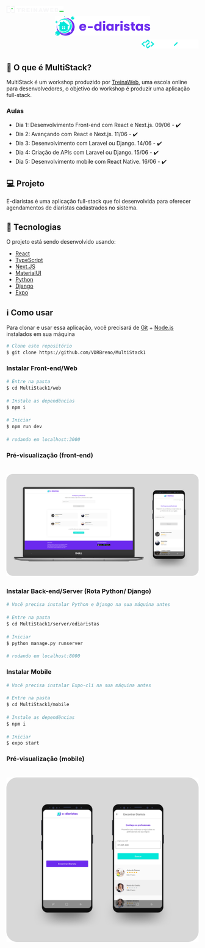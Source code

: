 <h1 align="center">
  <div align="left">
    <img alt="treinaweb" src="./preview/treinaweb_logo.svg" width="150px" />
  </div>

  <img alt="e-diaristas" src="./preview/ediaristas_logo.svg" width="250px" />
  
  <div align="right">
    <img alt="multistack" src="./preview/multistack_logo.svg" width="150px" />
  </div>
</h1>


## 📃 O que é MultiStack?

MultiStack é um workshop produzido por [TreinaWeb](https://github.com/treinaweb), uma escola online para desenvolvedores, o objetivo do workshop é produzir uma aplicação full-stack.

### Aulas
- Dia 1: Desenvolvimento Front-end com React e Next.js. 09/06 - :heavy_check_mark:
- Dia 2: Avançando com React e Next.js. 11/06 - :heavy_check_mark:
- Dia 3: Desenvolvimento com Laravel ou Django. 14/06 - :heavy_check_mark:
- Dia 4: Criação de APIs com Laravel ou Django. 15/06 - :heavy_check_mark:
- Dia 5: Desenvolvimento mobile com React Native. 16/06 - :heavy_check_mark:

## 💻 Projeto

E-diaristas é uma aplicação full-stack que foi desenvolvida para oferecer agendamentos de diaristas cadastrados no sistema.

## :rocket: Tecnologias

O projeto está sendo desenvolvido usando:

- [React][reactjs]
- [TypeScript][typescript]
- [Next.JS][nextjs]
- [MaterialUI][materialui]
- [Python][python]
- [Django][django]
- [Expo][expo]

## :information_source: Como usar

Para clonar e usar essa aplicação, você precisará de [Git][git] + [Node.js][nodejs] instalados em sua máquina

```bash
# Clone este repositório
$ git clone https://github.com/VDRBreno/MultiStack1
```

### Instalar Front-end/Web

```bash
# Entre na pasta
$ cd MultiStack1/web

# Instale as dependências
$ npm i

# Iniciar
$ npm run dev

# rodando em localhost:3000
```

### Pré-visualização (front-end)

<h1 align="center">
    <img alt="FrontendPreview" src="./preview/website.png" />
</h1>

### Instalar Back-end/Server (Rota Python/ Django)

```bash
# Você precisa instalar Python e Django na sua máquina antes

# Entre na pasta
$ cd MultiStack1/server/ediaristas

# Iniciar
$ python manage.py runserver

# rodando em localhost:8000
```

### Instalar Mobile

```bash
# Você precisa instalar Expo-cli na sua máquina antes

# Entre na pasta
$ cd MultiStack1/mobile

# Instale as dependências
$ npm i

# Iniciar
$ expo start
```
### Pré-visualização (mobile)

<h1 align="center">
    <img alt="AppMobilePreview" src="./preview/app.png" />
</h1>


[typescript]: https://www.typescriptlang.org/
[reactjs]: https://reactjs.org
[nextjs]: https://nextjs.org
[materialui]: https://material-ui.com/pt/
[nodejs]: https://nodejs.org/en/
[git]: https://git-scm.com
[python]: https://www.python.org
[django]: https://www.djangoproject.com
[expo]: https://expo.io